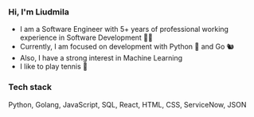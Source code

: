### Hi, I'm Liudmila

- I am a Software Engineer with 5+ years of professional working experience in Software Development 👩‍💻
- Currently, I am focused on development with Python 🐍 and Go 🐿️ 
- Also, I have a strong interest in Machine Learning
- I like to play tennis 🎾

### Tech stack
Python, Golang, JavaScript, SQL, React, HTML, CSS, ServiceNow, JSON

<!--
**liupi/liupi** is a ✨ _special_ ✨ repository because its `README.md` (this file) appears on your GitHub profile.

Here are some ideas to get you started:

- 🔭 I’m currently working on ...
- 🌱 I’m currently learning ...
- 👯 I’m looking to collaborate on ...
- 🤔 I’m looking for help with ...
- 💬 Ask me about ...
- 📫 How to reach me: ...
- 😄 Pronouns: ...
- ⚡ Fun fact: ...
-->

